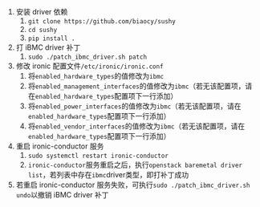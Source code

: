 1. 安装 driver 依赖
    1. `git clone https://github.com/biaocy/sushy`
    2. `cd sushy`
    3. `pip install .`
2. 打 iBMC driver 补丁
    1. `sudo ./patch_ibmc_driver.sh patch`
3. 修改 ironic 配置文件`/etc/ironic/ironic.conf`
    1. 将`enabled_hardware_types`的值修改为`ibmc`
    2. 将`enabled_management_interfaces`的值修改为`ibmc`（若无该配置项，请在`enabled_hardware_types`配置项下一行添加）
    3. 将`enabled_power_interfaces`的值修改为`ibmc`（若无该配置项，请在`enabled_hardware_types`配置项下一行添加）
    4. 将`enabled_vendor_interfaces`的值修改为`ibmc`（若无该配置项，请在`enabled_hardware_types`配置项下一行添加）
4. 重启 ironic-conductor 服务
    1. `sudo systemctl restart ironic-conductor`
    2. `ironic-conductor`服务重启之后，执行`openstack baremetal driver list`，若列表中存在`ibmc`driver类型，即打补丁成功
5. 若重启 ironic-conductor 服务失败，可执行`sudo ./patch_ibmc_driver.sh undo`以撤销 iBMC driver 补丁